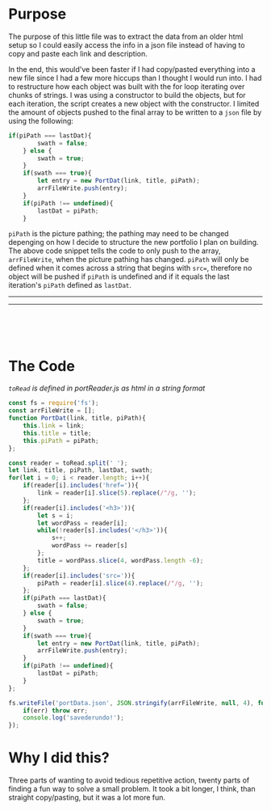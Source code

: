 # **Purpose**

The purpose of this little file was to extract the data from an older html setup so I could easily access the info in a json file instead of having to copy and paste each link and description. 

In the end, this would've been faster if I had copy/pasted everything into a new file since I had a few more hiccups than I thought I would run into. I had to restructure how each object was built with the for loop iterating over chunks of strings. I was using a constructor to build the objects, but for each iteration, the script creates a new object with the constructor. I limited the amount of objects pushed to the final array to be written to a `json` file by using the following:

```javascript
if(piPath === lastDat){
        swath = false;
    } else {
        swath = true;
    }
    if(swath === true){
        let entry = new PortDat(link, title, piPath);
        arrFileWrite.push(entry);
    }
    if(piPath !== undefined){
        lastDat = piPath;
    }
```

`piPath` is the picture pathing; the pathing may need to be changed depenging on how I decide to structure the new portfolio I plan on building. The above code snippet tells the code to only push to the array, `arrFileWrite`, when the picture pathing has changed. `piPath` will only be defined when it comes across a string that begins with `src=`, therefore no object will be pushed if `piPath` is undefined and if it equals the last iteration's `piPath` defined as `lastDat`.

---
---
<br><br><br>

# **The Code**

*`toRead` is defined in portReader.js as html in a string format*

```javascript
const fs = require('fs');
const arrFileWrite = [];
function PortDat(link, title, piPath){
    this.link = link;
    this.title = title;
    this.piPath = piPath;
};

const reader = toRead.split(' ');
let link, title, piPath, lastDat, swath;
for(let i = 0; i < reader.length; i++){
    if(reader[i].includes('href=')){
        link = reader[i].slice(5).replace(/"/g, '');
    };
    if(reader[i].includes('<h3>')){
        let s = i;
        let wordPass = reader[i];
        while(!reader[s].includes('</h3>')){
            s++;
            wordPass += reader[s]
        };
        title = wordPass.slice(4, wordPass.length -6);
    };
    if(reader[i].includes('src=')){
        piPath = reader[i].slice(4).replace(/"/g, '');
    };
    if(piPath === lastDat){
        swath = false;
    } else {
        swath = true;
    }
    if(swath === true){
        let entry = new PortDat(link, title, piPath);
        arrFileWrite.push(entry);
    }
    if(piPath !== undefined){
        lastDat = piPath;
    }
};

fs.writeFile('portData.json', JSON.stringify(arrFileWrite, null, 4), function(err){
    if(err) throw err;
    console.log('savederundo!');
});
```

# Why I did this?

Three parts of wanting to avoid tedious repetitive action, twenty parts of finding a fun way to solve a small problem. It took a bit longer, I think, than straight copy/pasting, but it was a lot more fun.